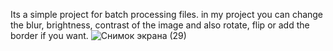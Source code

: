 Its a simple project for batch processing files.
in my project you can change the blur, brightness, contrast of the image and also rotate, flip or add the border if you want.
![Снимок экрана (29)](https://user-images.githubusercontent.com/93139126/170931270-f8c1ef77-50a0-4e52-9b46-eae643f0474a.png)
